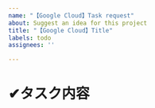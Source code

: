 ```yaml
---
name: "【Google Cloud】Task request"
about: Suggest an idea for this project
title: "【Google Cloud】Title"
labels: todo
assignees: ''

---
```


# ✔タスク内容
